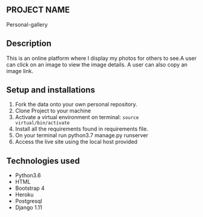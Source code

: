 ## PROJECT NAME 
Personal-gallery


## Description
This is an online platform where I display my photos for others to see.A user can click on an image to view the image details. A user can also copy an image link.


##  Setup and installations
1. Fork the data onto your own personal repository.
2. Clone Project to your machine
3. Activate a virtual environment on terminal: <code>source virtual/bin/activate</code>
4. Install all the requirements found in requirements file.
5. On your terminal run python3.7 manage.py runserver
6. Access the live site using the local host provided



## Technologies used
- Python3.6
- HTML
- Bootstrap 4
- Heroku
- Postgresql
- Django 1.11
